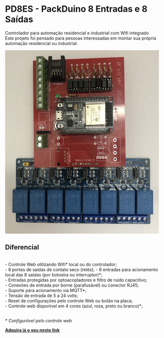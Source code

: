 # PD8ES - PackDuino 8 Entradas e 8 Saídas

Controlador para automação residencial e industrial com Wifi integrado
<br>
Este projeto foi pensado para pessoas interessadas em montar sua própria automação residencial ou industrial.
<p>

  <img src="https://github.com/Packduino/PD8ES/blob/master/PD8ESa.jpg" alt="PD8ES" width="600" height="600">
<h2> Diferencial </h2>
<br> - Controle Web utilizando Wifi* local ou do controlador;
<br> - 8 portas de saídas de contato seco (relés);
<br< - Saídas com estado permanente (liga / desliga) ou pulso (1 a 10 segundos)*
<br> - 8 entradas para acionamento local das 8 saídas (por botoeira ou interruptor)*;
<br> - Entradas protegidas por optoacopladores e filtro de ruído capacitivo;
<br> - Conexões de entrada por borne (parafusável) ou conector RJ45;
<br> - Suporte para acionamento via MQTT*;
<br> - Tensão de entrada de 5 a 24 volts;
<br> - Reset de configurações pelo controle Web ou botão na placa;
<br> - Controle web disponível em 4 cores (azul, rosa, preto ou branco)*;
<p>

<br><i>* Configurável pelo controle web </i>

<p><b><a href="https://produto.mercadolivre.com.br/MLB-1622851804-placa-automaco-residencial-maker-diy-88-canais-wifi-_JM"> Adquira já o seu neste link </a></b>
